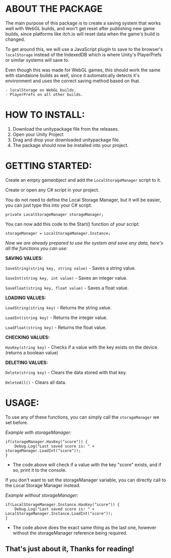 # ABOUT THE PACKAGE

The main purpose of this package is to create a saving system that works well with WebGL builds, and won't get reset after publishing new game builds, since platforms like itch.io will reset data when the game's build is changed.

To get around this, we will use a JavaScript plugin to save to the browser's `localStorage` instead of the IndexedDB which is where Unity's PlayerPrefs or similar systems will save to.

Even though this was made for WebGL games, this should work the same with standalone builds as well, since it automatically detects it's environment and uses the correct saving method based on that.

    - localStorage on WebGL builds.
    - PlayerPrefs on all other builds.
 
# HOW TO INSTALL:

1. Download the unitypackage file from the releases. 
2. Open your Unity Project
3. Drag and drop your downloaded unitypackage file.
4. The package should now be installed into your project.

# GETTING STARTED:

Create an empty gameobject and add the `LocalStorageManager` script to it.

Create or open any C# script in your project.

You do not need to define the Local Storage Manager, but it will be easier, you can just type this into your C# script:

` private LocalStorageManager storageManager; `

You can now add this code to the Start() function of your script:

` storageManager = LocalStorageManager.Instance; `



*Now we are already prepared to use the system and save any data, here's all the functions you can use:*

**SAVING VALUES:**

`SaveString(string key, string value)` - Saves a string value.

`SaveInt(string key, int value)` - Saves an integer value.

`SaveFloat(string key, float value)` - Saves a float value.


**LOADING VALUES:**

`LoadString(string key)` - Returns the string value.

`LoadInt(string key)` - Returns the integer value.

`LoadFloat(string key)` - Returns the float value.


**CHECKING VALUES:**

`HasKey(string key)` - Checks if a value with the key exists on the device. (returns a boolean value)


**DELETING VALUES:**

`Delete(string key)` - Clears the data stored with that key.

`DeleteAll()` - Clears all data.


# USAGE:

To use any of these functions, you can simply call the `storageManager` we set before.

*Example with storageManager:*

    if(storageManager.HasKey("score")) {
        Debug.Log("Last saved score is: " + storageManager.LoadInt("score"));
    }

   - The code above will check if a value with the key "score" exists, and if so, print it to the console.

If you don't want to set the storageManager variable, you can directly call to the Local Storage Manager instead.

*Example without storageManager:*

    if(LocalStorageManager.Instance.HasKey("score")) {
        Debug.Log("Last saved score is: " + LocalStorageManager.Instance.LoadInt("score"));
    }

  - The code above does the exact same thing as the last one, however without the storageManager reference being required.


## That's just about it, Thanks for reading!
